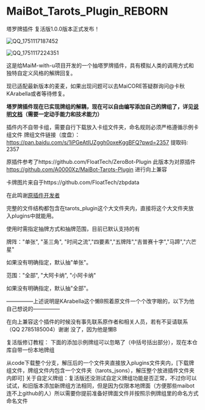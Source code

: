 # MaiBot_Tarots_Plugin_REBORN
塔罗牌插件 复活版1.0.0版本正式发布！

![QQ_1751117187452](https://github.com/user-attachments/assets/3eb9b721-aa41-4edb-86bf-fe9cf84fdcb9)

![QQ_1751117224351](https://github.com/user-attachments/assets/7b13be4b-4b66-48e1-9c0b-d07ff65dc7ea)

这是给MaiM-with-u项目开发的一个抽塔罗牌插件，具有模拟人类的调用方式和独特自定义风格的解牌回复。

现已适配最新版本的麦麦，如果出现问题可以去MaiCORE答疑群询问@卡秋KArabella或者等待修复。

**塔罗牌插件现在已实现牌组的解耦，现在可以自由编写添加自己的牌组了，详见[说明文档](https://github.com/A0000Xz/MaiBot-Tarots-Plugin/blob/main/help.md)（需要一定动手能力和技术能力）**

插件内不自带卡组，需要自行下载放入卡组文件夹，命名规则必须严格遵循示例卡组文件
牌组文件链接（度盘）：https://pan.baidu.com/s/1iPGeAtIUZggh0oxeKggBFQ?pwd=2357 提取码: 2357

原插件参考了https://github.com/FloatTech/ZeroBot-Plugin
此版本为对原插件 https://github.com/A0000Xz/MaiBot-Tarots-Plugin 进行向上兼容

卡牌图片来自于https://github.com/FloatTech/zbpdata

在此鸣谢[原插件开发者](https://github.com/A0000Xz/MaiBot-Tarots-Plugin)

完整的文件结构都包含在tarots_plugin这个大文件夹内，直接将这个大文件夹放入plugins中就能用。

使用时需指定抽牌方式和抽牌范围，目前已默认支持的有

牌阵："单张", "圣三角", "时间之流","四要素","五牌阵","吉普赛十字","马蹄","六芒星"

如果没有明确指定，默认抽"单张"。

范围："全部", "大阿卡纳", "小阿卡纳"

如果没有明确指定，默认抽"全部"。

—————上述说明是KArabella这个懒B照着原文件一个个改字眼的，以下为他自己想说的—————

在向上兼容这个插件的时候没有事先联系原作者和相关人员，若有不妥请联系（QQ 2785185004）谢谢
没了，因为他是懒B

复活版修订教程：
下面的添加示例牌组可以忽略了（中括号括出部分），现在本仓库自带一份本地牌组

从code下载整个分支，解压后的一个文件夹直接放入plugins文件夹内，[下载牌组文件，牌组文件内包含一个文件夹（tarots_jsons），解压整个放进插件文件夹内即可]
关于自定义牌组：复活版还没测试自定义牌组功能是否正常，不过你可以试试，和旧版本添加新牌组方法相同，但是因为仅限本地牌面（方便那些maibot连不上github的人）所以需要你提前准备好牌面文件并按照示例牌组里的命名方式命名文件

